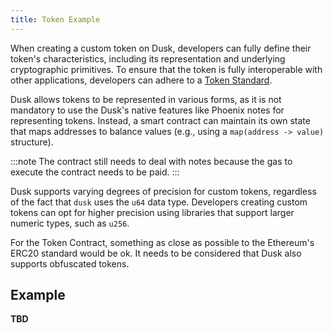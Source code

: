 ```yaml
---
title: Token Example
---
```


When creating a custom token on Dusk, developers can fully define their token's characteristics, including its representation and underlying cryptographic primitives. To ensure that the token is fully interoperable with other applications, developers can adhere to a [Token Standard](/getting-started/vm/01-sc-on-dusk/05-token_standards).

Dusk allows tokens to be represented in various forms, as it is not mandatory to use the Dusk's native features like Phoenix notes for representing tokens. Instead, a smart contract can maintain its own state that maps addresses to balance values (e.g., using a ```map(address -> value)``` structure). 

:::note
The contract still needs to deal with notes because the gas to execute the contract needs to be paid.
:::

Dusk supports varying degrees of precision for custom tokens, regardless of the fact that ```dusk``` uses the ```u64``` data type. Developers creating custom tokens can opt for higher precision using libraries that support larger numeric types, such as ```u256```. 


For the Token Contract, something as close as possible to the Ethereum's ERC20 standard would be ok. It needs to be considered that Dusk also supports obfuscated tokens.

## Example

**TBD**



